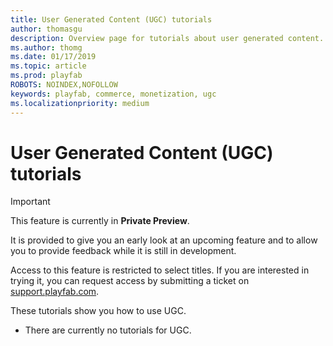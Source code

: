 ```yaml
---
title: User Generated Content (UGC) tutorials
author: thomasgu
description: Overview page for tutorials about user generated content.
ms.author: thomg
ms.date: 01/17/2019
ms.topic: article
ms.prod: playfab
ROBOTS: NOINDEX,NOFOLLOW
keywords: playfab, commerce, monetization, ugc
ms.localizationpriority: medium
---
```


# User Generated Content (UGC) tutorials

> [!IMPORTANT]
> This feature is currently in **Private Preview**.  
>
> It is provided to give you an early look at an upcoming feature and to allow you to provide feedback while it is still in development.  
>
> Access to this feature is restricted to select titles. If you are interested in trying it, you can request access by submitting a ticket on [support.playfab.com](https://support.playfab.com/hc/en-us/requests/new).

These tutorials show you how to use UGC.

- There are currently no tutorials for UGC.
